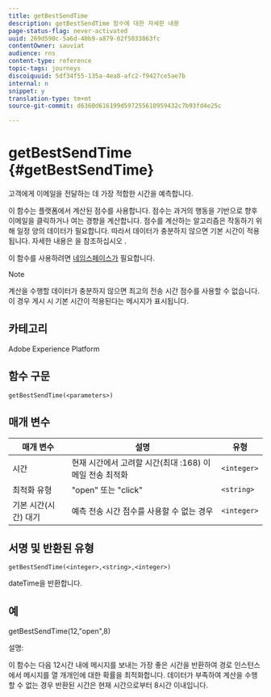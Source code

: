 ```yaml
---
title: getBestSendTime
description: getBestSendTime 함수에 대한 자세한 내용
page-status-flag: never-activated
uuid: 269d590c-5a6d-40b9-a879-02f5033863fc
contentOwner: sauviat
audience: rns
content-type: reference
topic-tags: journeys
discoiquuid: 5df34f55-135a-4ea8-afc2-f9427ce5ae7b
internal: n
snippet: y
translation-type: tm+mt
source-git-commit: d6360d616199d597255610959432c7b93fd4e25c

---
```



# getBestSendTime {#getBestSendTime}

고객에게 이메일을 전달하는 데 가장 적합한 시간을 예측합니다.

이 함수는 플랫폼에서 계산된 점수를 사용합니다. 점수는 과거의 행동을 기반으로 향후 이메일을 클릭하거나 여는 경향을 계산합니다. 점수를 계산하는 알고리즘은 작동하기 위해 일정 양의 데이터가 필요합니다. 따라서 데이터가 충분하지 않으면 기본 시간이 적용됩니다. 자세한 내용은 을 참조하십시오 [](../building-journeys/wait-activity.md).

이 함수를 사용하려면 [네임스페이스가](../event/selecting-the-namespace.md) 필요합니다.

>[!NOTE]
>
>계산을 수행할 데이터가 충분하지 않으면 최고의 전송 시간 점수를 사용할 수 없습니다. 이 경우 게시 시 기본 시간이 적용된다는 메시지가 표시됩니다.

## 카테고리

Adobe Experience Platform

## 함수 구문

`getBestSendTime(<parameters>)`

## 매개 변수

| 매개 변수 | 설명 | 유형 |
|--- |--- |--- |
| 시간 | 현재 시간에서 고려할 시간(최대 :168) 이메일 전송 최적화 | `<integer>` |
| 최적화 유형 | &quot;open&quot; 또는 &quot;click&quot; | `<string>` |
| 기본 시간(시간) 대기 | 예측 전송 시간 점수를 사용할 수 없는 경우 | `<integer>` |

## 서명 및 반환된 유형

`getBestSendTime(<integer>,<string>,<integer>)`

dateTime을 반환합니다.

## 예

getBestSendTime(12,&quot;open&quot;,8)

설명:

이 함수는 다음 12시간 내에 메시지를 보내는 가장 좋은 시간을 반환하여 경로 인스턴스에서 메시지를 열 개개인에 대한 확률을 최적화합니다. 데이터가 부족하여 계산을 수행할 수 없는 경우 반환된 시간은 현재 시간으로부터 8시간 이내입니다.
